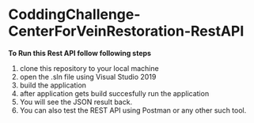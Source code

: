 # CoddingChallenge-CenterForVeinRestoration-RestAPI
**To Run this Rest API follow following steps**
1. clone this repository to your local machine
2. open the .sln file using Visual Studio 2019
3. build the application
4. after application gets build succesfully run the application
5. You will see the JSON result back.
6. You can also test the REST API using Postman or any other such tool. 
